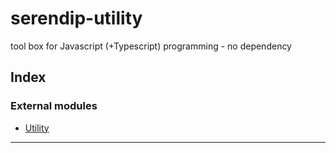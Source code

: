 
serendip-utility
================

tool box for Javascript (+Typescript) programming - no dependency

## Index

### External modules

* [Utility](modules/utility.md)

---

